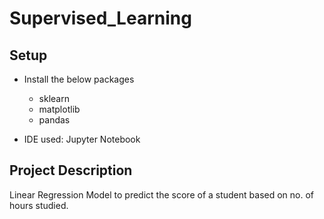 # Supervised_Learning

## Setup
* Install the below packages
  * sklearn
  * matplotlib
  * pandas

* IDE used: Jupyter Notebook

## Project Description
Linear Regression Model to predict the score of a student based on no. of hours studied. 
